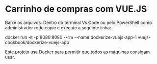 # Carrinho de compras com VUE.JS

Baixe os arquivos.
Dentro do terminal Vs Code ou pelo PowerShell como administrador rode copie e execute a seguinte linha:

docker run -it -p 8080:8080 --rm --name dockerize-vuejs-app-1 vuejs-cookbook/dockerize-vuejs-app

Este projeto usa Docker para permitir que todos as máquinas consigam usar.
